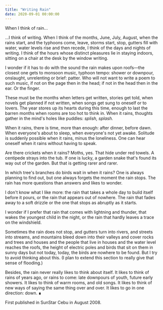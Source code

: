 ```yaml
---
title: "Writing Rain"
date: 2020-09-01 00:00:00
---
```

When I think of rain...

...I think of writing. When I think of the months, June, July, August, when the rains start, and the typhoons come, leave, storms start, stop, gutters fill with water, water levels rise and then recede, I think of the days and nights of writing. I think of the hours whose distinct pleasures lie in staying indoors, sitting on a chair at the desk by the window writing.

I wonder if it has to do with the sound the rain makes upon roofs—the closest one gets to  monsoon music,  typhoon tempo: shower or downpour, onslaught, unrelenting or brief: patter. Who will not want to write a poem to such music, if not on the page then in the head; if not in the head then in the ear. Or the finger.

These must be the months when letters get written, stories get told, when novels get planned if not written, when songs get sung to oneself or to lovers. The year stores up its hearts during this time, enough to last the barren months when rooms are too hot to think in. When it rains, thoughts gather in the mind's holes like puddles: *splish, splash.*

When it rains, there is time, more than enough: after dinner, before dawn. When everyone's about to sleep, when everyone's not yet awake. Solitude is suddenly possible when it rains, minus the loneliness. One can hear oneself when it rains without having to speak.

Are there crickets when it rains? Moths, yes. That hide under red towels. A centipede strays into the tub. If one is lucky, a garden snake that's found its way out of the garden. But that is getting rarer and rarer.

In which tree's branches do birds wait in when it rains? One is always planning to find out, but one always forgets the moment the rain stops. The rain has more questions than answers and likes to wonder.

I don't know what I like more: the rain that takes a whole day to build itself before it pours, or the rain that appears out of nowhere. The rain that fades away to a soft drizzle or the one that stops as abruptly as it starts.

I wonder if I prefer that rain that comes with lightning and thunder, that wakes the youngest child in the night, or the rain that hardly leaves a trace on the windshield.

Sometimes the rain does not stop, and gutters turn into rivers, and streets into streams, and mountains bleed down into their valleys and cover rocks and trees and houses and the people that live in houses and the water level reaches the roofs, the height of electric poles and birds that sit on them in sunny days but not today, today, the birds are nowhere to be found. But I try to avoid thinking about this. (I plan to extend this section to really give that sense of flooding.)

Besides, the rain never really likes to think about itself. It likes to think of rains of years ago, or rains to come: late downpours of youth, future early showers. It likes to think of warm rooms, and old songs. It likes to think of new ways of saying the same thing over and over. It likes to go in one direction: down. &#8718;

First published in SunStar Cebu in August 2008.